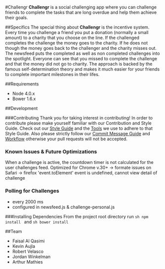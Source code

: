 #Challengr
  **Challengr** is a social challenging app where you can challenge friends to complete the tasks that are long overdue and help them achieve their goals. 

##Specifics
  The special thing about **Challengr** is the incentive system. Every time you challenge a friend you put a donation (normally a small amount) to a charity that you choose on the line. If the challenged completes the challenge the money goes to the charity. If he does not though the money goes back to the challenger and the charity misses out. The newsfeed puts the completed as well as non completed challenges into the spotlight. Everyone can see that you missed to complete the challenge and that the money did not go to charity. The approach is backed by the famous self-determination theory and makes it much easier for your friends to complete important milestones in their lifes.

##Requirements
  - Node 4.0.x
  - Bower 1.6.x

##Development

###Contributing
  Thank you for taking interest in contributing! In order to contribute please make yourself familiar with our Contribution and Style Guide. Check out our [Style Guide](docs/STYLE-GUIDE.md) and the [Tools](docs/TOOLS.md) we use to adhere to that Style Guide. Also please strictly follow our [Commit Message Guide](docs/COMMIT-MESSAGES.md) and [Workflow](docs/GIT-WORKFLOW.md) otherwise your pull requests will not be accepted.

### Known Issues & Future Optimizations
  When a challenge is active, the countdown timer is not calculated for the user challenges feed.
  Optimized for Chrome v.30+
  -> formate issues on Safari
  -> firefox 'event.toElement' event is undefined, cannot view detail of challenge

### Polling for Challenges
- every 2000 ms
- configured in newsfeed.js & challenge-personal.js

###Installing Dependencies
  From the project root directory run
    ```sh
    npm install
    ```
    and
    ```sh
    bower install
    ```

##Team
  - Faisal Al Qasimi
  - Kevin Aujla
  - Robert Velasco
  - Jordan Winkelman
  - Arthur Mathies

